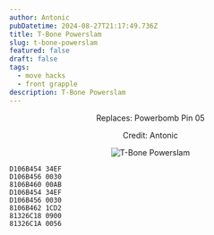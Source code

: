 ```yaml
---
author: Antonic
pubDatetime: 2024-08-27T21:17:49.736Z
title: T-Bone Powerslam
slug: t-bone-powerslam
featured: false
draft: false
tags:
  - move hacks
  - front grapple
description: T-Bone Powerslam
---
```

<center>
Replaces: Powerbomb Pin 05 <p>
Credit: Antonic

![T-Bone Powerslam](/assets/t-bone-powerslam.gif)
</center>

```text
D106B454 34EF
D106B456 0030
8106B460 00AB
D106B454 34EF
D106B456 0030
8106B462 1CD2
81326C18 0900
81326C1A 0056
```
